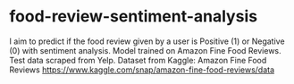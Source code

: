 # food-review-sentiment-analysis
I aim to predict if the food review given by a user is Positive (1) or Negative (0) with sentiment analysis.
Model trained on Amazon Fine Food Reviews.
Test data scraped from Yelp.
Dataset from Kaggle: Amazon Fine Food Reviews
https://www.kaggle.com/snap/amazon-fine-food-reviews/data
